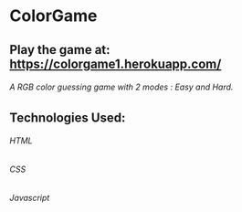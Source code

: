 # **ColorGame**

## **Play the game at:** https://colorgame1.herokuapp.com/

###### A RGB color guessing game with 2 modes : Easy and Hard.

## **Technologies Used:**

###### HTML
###### CSS
###### Javascript





